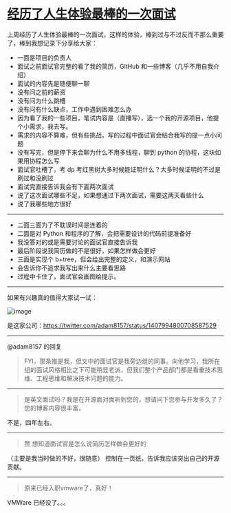 # [经历了人生体验最棒的一次面试](https://github.com/yihong0618/gitblog/issues/228)

上周经历了人生体验最棒的一次面试，这样的体验，棒到过与不过反而不那么重要了，棒到我想记录下分享给大家：

- 一面是项目的负责人
- 面试之前面试官完整的看了我的简历，GitHub 和一些博客（几乎不用自我介绍）
- 面试的内容先是随便聊一聊
- 没有问之前的薪资
- 没有问为什么跳槽
- 没有问有什么缺点，工作中遇到困难怎么办
- 因为看了我的一些项目，笔试内容是（直播写），选一个我的开源项目，他提个小需求，我去写。
- 需求的内容不算难，但有些挑战，写的过程中面试官会结合我写的提一点小问题
- 没有写完，但是停下来会聊为什么不用多线程，聊到 python 的协程，这块如果用协程怎么写
- 面试官吐槽了，考 dp 考红黑树大多时候能证明什么？大多时候证明的不过是刷过和没刷过
- 面试完直接告诉我会有下面两次面试
- 说了这次面试哪些不足，如果想通过下两次面试，需要这两天看些什么
- 说了我哪些地方很好

--- 

- 二面三面为了不耽误时间是连着的
- 二面是对 Python 和程序的了解，会把需要设计的代码前提准备好
- 我没答对的或是需要讨论的面试官直接告诉我
- 最后阶段说我简历做的不是很好，如果怎样做会更好
- 三面是实现个 b+tree，但会给出完整的定义，和演示网站
- 会告诉你不追求我写出来什么主要看思路
- 过程中卡住了，面试官会画图给提示。

---

如果有兴趣真的值得大家试一试：

![image](https://user-images.githubusercontent.com/15976103/144815394-6ef62de0-183f-4ae5-9d22-064bd244bc3f.png)

是这家公司：https://twitter.com/adam8157/status/1407994800708587529

---
@adam8157 的回复

> FYI，那条推是我，但文中的面试官是我旁边组的同事。向他学习，我所在组的面试风格相比之下可能稍显老派，但我们整个产品部门都是看重技术思维、工程思维和解决技术问题的能力。


---




> 是英文面试吗？我是在开源面对面听到您的，想请问下您参与开发多久了？您的博客内容很丰富。

不是，四年左右。

---

> 赞 想知道面试官是怎么说简历怎样做会更好的

（主要是我当时做的不好，很随意）
控制在一页纸，告诉我应该突出自己的开源贡献。

---

> 原来已经入职vmware了，真好！

VMWare 已经没了。。。
